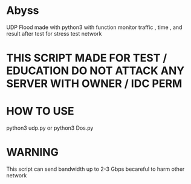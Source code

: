 # Abyss
UDP Flood made with python3 with function monitor traffic , time , and result after test for stress test network

# THIS SCRIPT MADE FOR TEST / EDUCATION DO NOT ATTACK ANY SERVER WITH OWNER / IDC PERM 

# HOW TO USE
python3 udp.py or python3 Dos.py

# WARNING
This script can send bandwidth up to 2-3 Gbps becareful to harm other network

